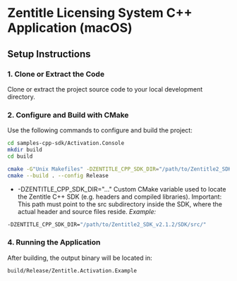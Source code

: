 # Zentitle Licensing System C++ Application (macOS)

## Setup Instructions

### 1. Clone or Extract the Code

Clone or extract the project source code to your local development directory.

### 2. Configure and Build with CMake
   Use the following commands to configure and build the project:

```bash
cd samples-cpp-sdk/Activation.Console
mkdir build
cd build

cmake -G"Unix Makefiles" -DZENTITLE_CPP_SDK_DIR="/path/to/Zentitle2_SDK_VERSION/SDK/src/" ..
cmake --build . --config Release
```

* -DZENTITLE_CPP_SDK_DIR="..."
Custom CMake variable used to locate the Zentitle C++ SDK (e.g. headers and compiled libraries).
Important: This path must point to the src subdirectory inside the SDK, where the actual header and source files reside.
*Example:*
```bash
-DZENTITLE_CPP_SDK_DIR="/path/to/Zentitle2_SDK_v2.1.2/SDK/src/"
```

### 4. Running the Application

After building, the output binary will be located in:

```
build/Release/Zentitle.Activation.Example
```